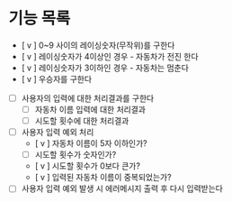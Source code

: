 # 기능 목록

- [ v ] 0~9 사이의 레이싱숫자(무작위)를 구한다
- [ v ] 레이싱숫자가 4이상인 경우 - 자동차가 전진 한다
- [ v ] 레이싱숫자가 3이하인 경우 - 자동차는 멈춘다
- [ v ] 우승자를 구한다
- [ ] 사용자의 입력에 대한 처리결과를 구한다
  - [ ] 자동차 이름 입력에 대한 처리결과
  - [ ] 시도할 횟수에 대한 처리결과
- [ ] 사용자 입력 예외 처리
  - [ v ] 자동차 이름이 5자 이하인가?
  - [ ] 시도할 횟수가 숫자인가?
  - [ v ] 시도할 횟수가 0보다 큰가?
  - [ v ] 입력된 자동차 이름이 중복되었는가?
- [ ] 사용자 입력 예외 발생 시 에러메시지 출력 후 다시 입력받는다
